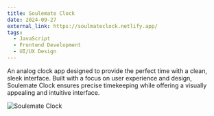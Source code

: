 ```yaml
---
title: Soulemate Clock
date: 2024-09-27
external_link: https://soulmateclock.netlify.app/
tags:
  - JavaScript
  - Frontend Development
  - UI/UX Design
---
```


An analog clock app designed to provide the perfect time with a clean, sleek interface. Built with a focus on user experience and design, Soulemate Clock ensures precise timekeeping while offering a visually appealing and intuitive interface.

![Soulemate Clock](soulemate-clock.png)

<!--more-->